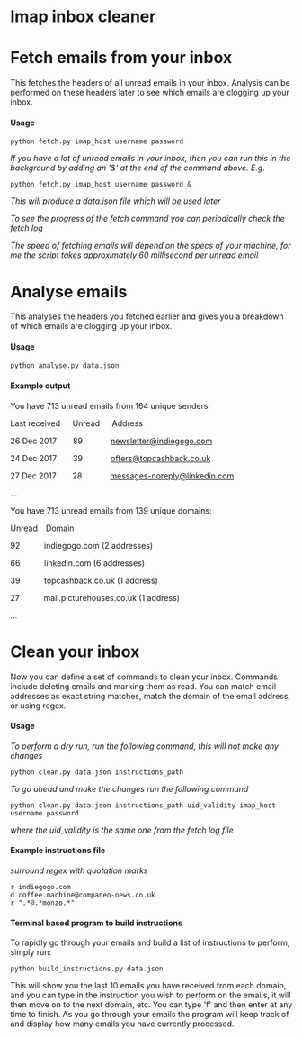 # Imap inbox cleaner

# Fetch emails from your inbox

This fetches the headers of all unread emails in your inbox. Analysis can be performed on these headers later to see which emails are clogging up your inbox.

#### Usage

`python fetch.py imap_host username password`

*If you have a lot of unread emails in your inbox, then you can run this in the background by adding an '&' at the end of the command above. E.g.*

`python fetch.py imap_host username password &`

*This will produce a data.json file which will be used later*

*To see the progress of the fetch command you can periodically check the fetch log*

*The speed of fetching emails will depend on the specs of your machine, for me the script takes approximately 60 millisecond per unread email*

# Analyse emails

This analyses the headers you fetched earlier and gives you a breakdown of which emails are clogging up your inbox. 

#### Usage

`python analyse.py data.json`

#### Example output

You have 713 unread emails from 164 unique senders:

Last received &ensp;&ensp; Unread &ensp;&ensp; Address

26 Dec 2017 &ensp;&ensp;&ensp; 89 &ensp;&ensp;&ensp;&ensp;&ensp;&ensp; newsletter@indiegogo.com

24 Dec 2017 &ensp;&ensp;&ensp; 39 &ensp;&ensp;&ensp;&ensp;&ensp;&ensp; offers@topcashback.co.uk

27 Dec 2017 &ensp;&ensp;&ensp; 28 &ensp;&ensp;&ensp;&ensp;&ensp;&ensp; messages-noreply@linkedin.com

...

You have 713 unread emails from 139 unique domains:

Unread &ensp; Domain

92 &ensp;&ensp;&ensp;&ensp;&ensp; indiegogo.com (2 addresses)

66 &ensp;&ensp;&ensp;&ensp;&ensp; linkedin.com (6 addresses)

39 &ensp;&ensp;&ensp;&ensp;&ensp; topcashback.co.uk (1 address)

27 &ensp;&ensp;&ensp;&ensp;&ensp; mail.picturehouses.co.uk (1 address)

...

# Clean your inbox

Now you can define a set of commands to clean your inbox. Commands include deleting emails and marking them as read. You can match email addresses as exact string matches, match the domain of the email address, or using regex.

#### Usage

*To perform a dry run, run the following command, this will not make any changes*

`python clean.py data.json instructions_path`

*To go ahead and make the changes run the following command*

`python clean.py data.json instructions_path uid_validity imap_host username password`

*where the uid_validity is the same one from the fetch log file*

#### Example instructions file

*surround regex with quotation marks*

```
r indiegogo.com
d coffee.machine@companeo-news.co.uk
r ".*@.*monzo.*"
```

#### Terminal based program to build instructions

To rapidly go through your emails and build a list of instructions to perform, simply run:

`python build_instructions.py data.json`

This will show you the last 10 emails you have received from each domain, and you can type in the instruction you wish to perform on the emails, it will then move on to the next domain, etc. You can type 'f' and then enter at any time to finish. As you go through your emails the program will keep track of and display how many emails you have currently processed. 
